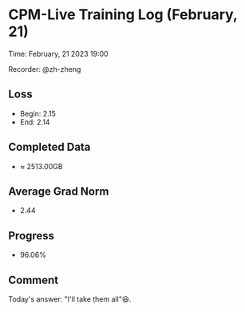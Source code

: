 
# CPM-Live Training Log (February, 21)

Time: February, 21 2023 19:00

Recorder: @zh-zheng

## Loss
- Begin: 2.15
- End: 2.14
	
## Completed Data
- $\approx$ 2513.00GB

## Average Grad Norm
- 2.44

## Progress
- 96.06%

## Comment

Today's answer: "I'll take them all"😆.
